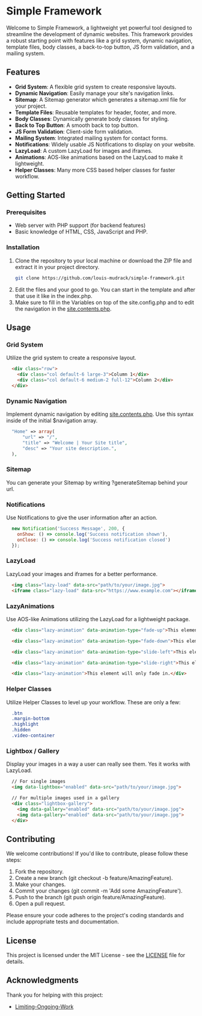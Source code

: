 # Simple Framework

Welcome to Simple Framework, a lightweight yet powerful tool designed to streamline the development of dynamic websites. This framework provides a robust starting point with features like a grid system, dynamic navigation, template files, body classes, a back-to-top button, JS form validation, and a mailing system.

## Features

- **Grid System**: A flexible grid system to create responsive layouts.
- **Dynamic Navigation**: Easily manage your site's navigation links.
- **Sitemap**: A Sitemap generator which generates a sitemap.xml file for your project.
- **Template Files**: Reusable templates for header, footer, and more.
- **Body Classes**: Dynamically generate body classes for styling.
- **Back to Top Button**: A smooth back to top button.
- **JS Form Validation**: Client-side form validation.
- **Mailing System**: Integrated mailing system for contact forms.
- **Notifications**: Widely usable JS Notifications to display on your website.
- **LazyLoad**: A custom LazyLoad for images and iframes.
- **Animations**: AOS-like animations based on the LazyLoad to make it lightweight.
- **Helper Classes**: Many more CSS based helper classes for faster workflow.

## Getting Started

### Prerequisites

- Web server with PHP support (for backend features)
- Basic knowledge of HTML, CSS, JavaScript and PHP.

### Installation

1. Clone the repository to your local machine or download the ZIP file and extract it in your project directory.
   ```bash
   git clone https://github.com/louis-mudrack/simple-framework.git
   ```
2. Edit the files and your good to go. You can start in the template and after that use it like in the index.php.
3. Make sure to fill in the Variables on top of the site.config.php and to edit the navigation in the [site.contents.php](/_settings/site.contents.php).

## Usage

### Grid System

Utilize the grid system to create a responsive layout.

```html
  <div class="row">
    <div class="col default-6 large-3">Column 1</div>
    <div class="col default-6 medium-2 full-12">Column 2</div>
  </div>
```

### Dynamic Navigation

Implement dynamic navigation by editing [site.contents.php](/_settings/site.contents.php). Use this syntax inside of the initial $navigation array.

```php
  "Home" => array(
      "url" => "/",
      "title" => "Welcome | Your Site title",
      "desc" => "Your site description.",
  ),
```

### Sitemap

You can generate your Sitemap by writing ?generateSitemap behind your url.

### Notifications

Use Notifications to give the user information after an action.

```js
  new Notification('Success Message', 200, {
    onShow: () => console.log('Success notification shown'),
    onClose: () => console.log('Success notification closed')
  });
```

### LazyLoad

LazyLoad your images and iframes for a better performance.

```html
  <img class="lazy-load" data-src="path/to/your/image.jpg">
  <iframe class="lazy-load" data-src="https://www.example.com"></iframe>
```

### LazyAnimations

Use AOS-like Animations utilizing the LazyLoad for a lightweight package.

```html
  <div class="lazy-animation" data-animation-type="fade-up">This element will fade up into view.</div>

  <div class="lazy-animation" data-animation-type="fade-down">This element will fade down into view.</div>

  <div class="lazy-animation" data-animation-type="slide-left">This element will slide in from the right.</div>

  <div class="lazy-animation" data-animation-type="slide-right">This element will slide in from the left.</div>

  <div class="lazy-animation">This element will only fade in.</div>
```

### Helper Classes

Utilize Helper Classes to level up your workflow. These are only a few:

```css
  .btn
  .margin-bottom
  .highlight
  .hidden
  .video-container
```

### Lightbox / Gallery

Display your images in a way a user can really see them. Yes it works with LazyLoad.

```html
  // For single images
  <img data-lightbox="enabled" data-src="path/to/your/image.jpg">

  // For multiple images used in a gallery
  <div class="lightbox-gallery">
    <img data-gallery="enabled" data-src="path/to/your/image.jpg">
    <img data-gallery="enabled" data-src="path/to/your/image.jpg">
  </div>
```

## Contributing

We welcome contributions! If you'd like to contribute, please follow these steps:

1. Fork the repository.
2. Create a new branch (git checkout -b feature/AmazingFeature).
3. Make your changes.
4. Commit your changes (git commit -m 'Add some AmazingFeature').
5. Push to the branch (git push origin feature/AmazingFeature).
6. Open a pull request.

Please ensure your code adheres to the project's coding standards and include appropriate tests and documentation.

## License

This project is licensed under the MIT License - see the [LICENSE](/LICENSE.md) file for details.

## Acknowledgments

Thank you for helping with this project:

- [Limiting-Ongoing-Work](https://github.com/Limiting-Ongoing-Work)

